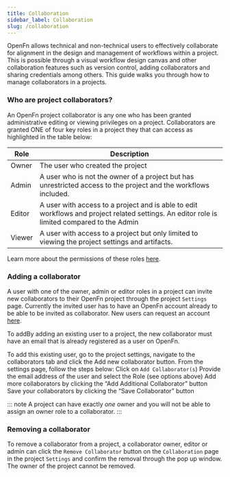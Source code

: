 ```yaml
---
title: Collaboration
sidebar_label: Collaboration
slug: /collaboration
---
```


OpenFn allows technical and non-technical users to effectively collaborate for
alignment in the design and management of workflows within a project. This is
possible through a visual workflow design canvas and other collaboration
features such as version control, adding collaborators and sharing credentials
among others. This guide walks you through how to manage collaborators in a
projects.

### Who are project collaborators?

An OpenFn project collaborator is any one who has been granted administrative
editing or viewing privileges on a project. Collaborators are granted ONE of
four key roles in a project they that can access as highlighted in the table
below:

| Role   | Description                                                                                                                                 |
| ------ | ------------------------------------------------------------------------------------------------------------------------------------------- |
| Owner  | The user who created the project                                                                                                            |
| Admin  | A user who is not the owner of a project but has unrestricted access to the project and the workflows included.                             |
| Editor | A user with access to a project and is able to edit workflows and project related settings. An editor role is limited compared to the Admin |
| Viewer | A user with access to a project but only limited to viewing the project settings and artifacts.                                             |

Learn more about the permissions of these roles
[here](https://docs.openfn.org/documentation/manage-projects/user-roles-permissions).

### Adding a collaborator

A user with one of the owner, admin or editor roles in a project can invite new
collaborators to their OpenFn project through the project `Settings` page.
Currently the invited user has to have an OpenFn account already to be able to
be invited as collaborator. New users can request an account
[here](https://www.openfn.org/register).

To addBy adding an existing user to a project, the new collaborator must have an
email that is already registered as a user on OpenFn.

To add this existing user, go to the project settings, navigate to the
collaborators tab and click the Add new collaborator button. From the settings
page, follow the steps below: Click on `Add Collaborator(s`) Provide the email
address of the user and select the Role (see options above) Add more
collaborators by clicking the “Add Additional Collaborator” button Save your
collaborators by clicking the “Save Collaborator” button

::: note A project can have exactly _one_ owner and you will not be able to
assign an owner role to a collaborator. :::

### Removing a collaborator

To remove a collaborator from a project, a collaborator owner, editor or admin
can click the `Remove Collaborator` button on the `Collaboration` page in the
project `Settings` and confirm the removal through the pop up window. The owner
of the project cannot be removed.
